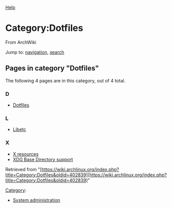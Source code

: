 [Help](//www.mediawiki.org/wiki/Special:MyLanguage/Help:Categories)

# Category:Dotfiles

From ArchWiki

Jump to: [navigation](#column-one), [search](#searchInput)

## Pages in category "Dotfiles"

The following 4 pages are in this category, out of 4 total.

### D

*   [Dotfiles](/index.php/Dotfiles "Dotfiles")

### L

*   [Libetc](/index.php/Libetc "Libetc")

### X

*   [X resources](/index.php/X_resources "X resources")
*   [XDG Base Directory support](/index.php/XDG_Base_Directory_support "XDG Base Directory support")

Retrieved from "[https://wiki.archlinux.org/index.php?title=Category:Dotfiles&oldid=402839](https://wiki.archlinux.org/index.php?title=Category:Dotfiles&oldid=402839)"

[Category](/index.php/Special:Categories "Special:Categories"):

*   [System administration](/index.php/Category:System_administration "Category:System administration")